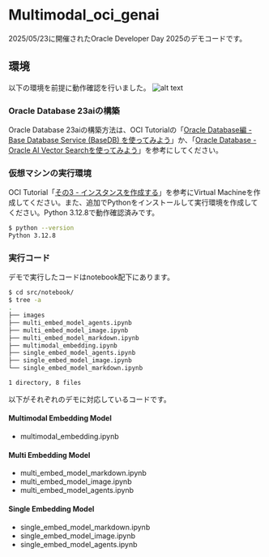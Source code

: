 # Multimodal_oci_genai

2025/05/23に開催されたOracle Developer Day 2025のデモコードです。


## 環境
以下の環境を前提に動作確認を行いました。
![alt text](./images/readme_images/oci.png)

### Oracle Database 23aiの構築
Oracle Database 23aiの構築方法は、OCI Tutorialの「[Oracle Database編 - Base Database Service (BaseDB) を使ってみよう](https://oracle-japan.github.io/ocitutorials/basedb)」か、「[Oracle Database - Oracle AI Vector Searchを使ってみよう](https://oracle-japan.github.io/ocitutorials/ai-vector-search)」を参考にしてください。

### 仮想マシンの実行環境
OCI Tutorial「[その3 - インスタンスを作成する](https://oracle-japan.github.io/ocitutorials/beginners/creating-compute-instance/)」を参考にVirtual Machineを作成してください。また、追加でPythonをインストールして実行環境を作成してください。Python 3.12.8で動作確認済みです。
```bash
$ python --version
Python 3.12.8
```

### 実行コード
デモで実行したコードはnotebook配下にあります。
```bash
$ cd src/notebook/
$ tree -a
.
├── images
├── multi_embed_model_agents.ipynb
├── multi_embed_model_image.ipynb
├── multi_embed_model_markdown.ipynb
├── multimodal_embedding.ipynb
├── single_embed_model_agents.ipynb
├── single_embed_model_image.ipynb
└── single_embed_model_markdown.ipynb

1 directory, 8 files
```

以下がそれぞれのデモに対応しているコードです。
#### Multimodal Embedding Model
* multimodal_embedding.ipynb

#### Multi Embedding Model
* multi_embed_model_markdown.ipynb
* multi_embed_model_image.ipynb
* multi_embed_model_agents.ipynb

#### Single Embedding Model
* single_embed_model_markdown.ipynb
* single_embed_model_image.ipynb
* single_embed_model_agents.ipynb
